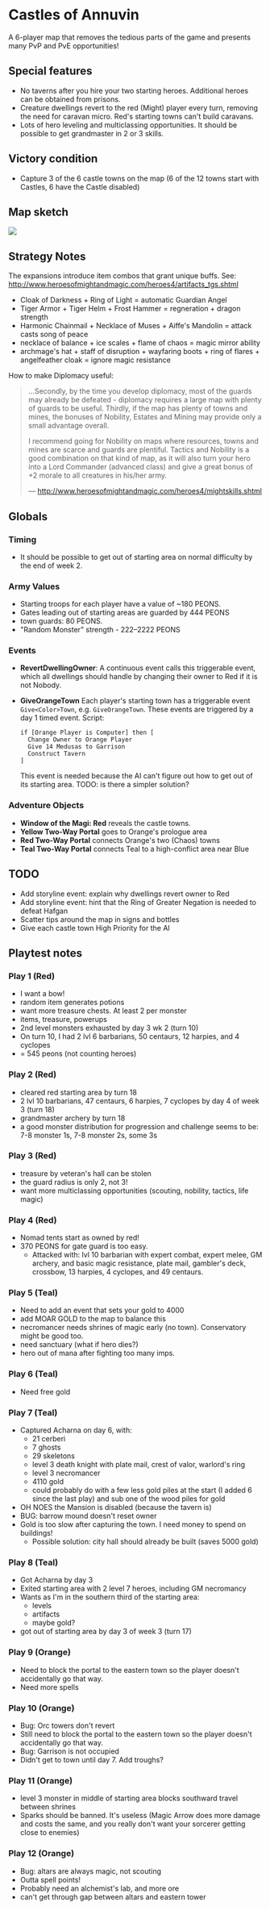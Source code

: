 # Castles of Annuvin

A 6-player map that removes the tedious parts of the game and presents many
PvP and PvE opportunities!

## Special features

- No taverns after you hire your two starting heroes. Additional heroes can be
  obtained from prisons.
- Creature dwellings revert to the red (Might) player every turn, removing the
  need for caravan micro. Red's starting towns can't build caravans.
- Lots of hero leveling and multiclassing opportunities. It should be possible
  to get grandmaster in 2 or 3 skills.

## Victory condition

- Capture 3 of the 6 castle towns on the map (6 of the 12 towns start with
  Castles, 6 have the Castle disabled)

## Map sketch

![](castles-of-annuvin-sketch.png)

## Strategy Notes

The expansions introduce item combos that grant unique buffs.
See: http://www.heroesofmightandmagic.com/heroes4/artifacts_tgs.shtml

- Cloak of Darkness + Ring of Light = automatic Guardian Angel
- Tiger Armor + Tiger Helm + Frost Hammer = regneration + dragon strength
- Harmonic Chainmail + Necklace of Muses + Aiffe's Mandolin = attack casts
  song of peace 
- necklace of balance + ice scales + flame of chaos = magic mirror ability
- archmage's hat + staff of disruption + wayfaring boots + ring of flares +
  angelfeather cloak = ignore magic resistance 

How to make Diplomacy useful:

> ...Secondly, by the time you develop diplomacy, most of the guards may already be defeated - diplomacy requires a large map with plenty of guards to be useful. Thirdly, if the map has plenty of towns and mines, the bonuses of Nobility, Estates and Mining may provide only a small advantage overall.
>
> I recommend going for Nobility on maps where resources, towns and mines are scarce and guards are plentiful. Tactics and Nobility is a good combination on that kind of map, as it will also turn your hero into a Lord Commander (advanced class) and give a great bonus of +2 morale to all creatures in his/her army.
>
> — http://www.heroesofmightandmagic.com/heroes4/mightskills.shtml

## Globals

### Timing

- It should be possible to get out of starting area on normal difficulty by the
  end of week 2.

### Army Values

- Starting troops for each player have a value of ~180 PEONS.
- Gates leading out of starting areas are guarded by 444 PEONS
- town guards: 80 PEONS.
- "Random Monster" strength - 222–2222 PEONS

### Events

- **RevertDwellingOwner**: A continuous event calls this triggerable event,
  which all dwellings should handle by changing their owner to Red if it is not
  Nobody.
- **GiveOrangeTown** Each player's starting town has a triggerable event
  `Give<Color>Town`, e.g. `GiveOrangeTown`. These events are triggered by a day
  1 timed event. Script:

  ```
  if [Orange Player is Computer] then [
    Change Owner to Orange Player
    Give 14 Medusas to Garrison
    Construct Tavern
  ]
  ```

  This event is needed because the AI can't figure out how to get out of its
  starting area. TODO: is there a simpler solution?

### Adventure Objects

- **Window of the Magi: Red** reveals the castle towns.
- **Yellow Two-Way Portal** goes to Orange's prologue area
- **Red Two-Way Portal** connects Orange's two (Chaos) towns
- **Teal Two-Way Portal** connects Teal to a high-conflict area near Blue

## TODO

- Add storyline event: explain why dwellings revert owner to Red
- Add storyline event: hint that the Ring of Greater Negation is needed to
  defeat Hafgan
- Scatter tips around the map in signs and bottles
- Give each castle town High Priority for the AI

## Playtest notes

### Play 1 (Red)

- I want a bow!
- random item generates potions
- want more treasure chests. At least 2 per monster
- items, treasure, powerups
- 2nd level monsters exhausted by day 3 wk 2 (turn 10)
- On turn 10, I had 2 lvl 6 barbarians, 50 centaurs, 12 harpies, and 4 cyclopes
- = 545 peons (not counting heroes)

### Play 2 (Red)

- cleared red starting area by turn 18
- 2 lvl 10 barbarians, 47 centaurs, 6 harpies, 7 cyclopes by day 4 of week 3 (turn 18)
- grandmaster archery by turn 18
- a good monster distribution for progression and challenge seems to be: 7-8 monster 1s, 7-8 monster 2s, some 3s

### Play 3 (Red)

- treasure by veteran's hall can be stolen
- the guard radius is only 2, not 3!
- want more multiclassing opportunities (scouting, nobility, tactics, life magic)

### Play 4 (Red)

- Nomad tents start as owned by red!
- 370 PEONS for gate guard is too easy.
  - Attacked with: lvl 10 barbarian with expert combat, expert melee, GM archery, and basic magic resistance, plate mail, gambler's deck, crossbow, 13 harpies, 4 cyclopes, and 49 centaurs.

### Play 5 (Teal)

- Need to add an event that sets your gold to 4000
- add MOAR GOLD to the map to balance this
- necromancer needs shrines of magic early (no town). Conservatory might be good too.
- need sanctuary (what if hero dies?)
- hero out of mana after fighting too many imps.

### Play 6 (Teal)

- Need free gold

### Play 7 (Teal)

- Captured Acharna on day 6, with:
  - 21 cerberi
  - 7 ghosts
  - 29 skeletons
  - level 3 death knight with plate mail, crest of valor, warlord's ring
  - level 3 necromancer
  - 4110 gold
  - could probably do with a few less gold piles at the start (I added 6 since the last play) and sub one of the wood piles for gold
- OH NOES the Mansion is disabled (because the tavern is)
- BUG: barrow mound doesn't reset owner
- Gold is too slow after capturing the town. I need money to spend on buildings!
  - Possible solution: city hall should already be built (saves 5000 gold)

### Play 8 (Teal)

- Got Acharna by day 3
- Exited starting area with 2 level 7 heroes, including GM necromancy
- Wants as I'm in the southern third of the starting area:
  - levels
  - artifacts
  - maybe gold?
- got out of starting area by day 3 of week 3 (turn 17)

### Play 9 (Orange)

- Need to block the portal to the eastern town so the player doesn't
  accidentally go that way.
- Need more spells

### Play 10 (Orange)

- Bug: Orc towers don't revert
- Still need to block the portal to the eastern town so the player doesn't
  accidentally go that way.
- Bug: Garrison is not occupied
- Didn't get to town until day 7. Add troughs?

### Play 11 (Orange)

- level 3 monster in middle of starting area blocks southward travel between
  shrines
- Sparks should be banned. It's useless (Magic Arrow does more damage and costs
  the same, and you really don't want your sorcerer getting close to enemies)

### Play 12 (Orange)

- Bug: altars are always magic, not scouting
- Outta spell points!
- Probably need an alchemist's lab, and more ore
- can't get through gap between altars and eastern tower